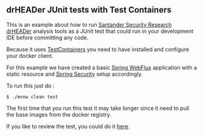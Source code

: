 ## drHEADer JUnit tests with Test Containers

This is an example about how to run [Santander Security Research drHEADer](https://github.com/Santandersecurityresearch/DrHeader) analysis tools as a JUnit test
that could run in your development IDE before committing any code.

Because it uses [TestContainers](https://www.testcontainers.org/) you need to have installed and configure your docker client.

For this example we have created a basic [Spring WebFlux](https://spring.io/reactive) application with a static resource and [Spring Security](https://spring.io/projects/spring-security) setup
accordingly.

To run this just do :

```shell script
$ ./mvnw clean test
```
The first time that you run this test it may take longer since it need to pull the base images from the docker registry.

If you like to review the test, you could do it [here](src/test/java/com/medina/juan/drheaderjunittestcontainers/DrTests.java).
